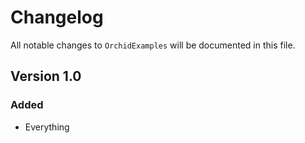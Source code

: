 # Changelog

All notable changes to `OrchidExamples` will be documented in this file.

## Version 1.0

### Added
- Everything
